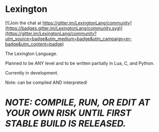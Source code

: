 # Lexington

[![Join the chat at https://gitter.im/LexingtonLang/community](https://badges.gitter.im/LexingtonLang/community.svg)](https://gitter.im/LexingtonLang/community?utm_source=badge&utm_medium=badge&utm_campaign=pr-badge&utm_content=badge)

The Lexington Language.

Planned to be ANY level and to be written partially in Lua, C, and Python.

Currently in development. 

Note: can be compiled AND interpreted!

# *NOTE: COMPILE, RUN, OR EDIT AT YOUR OWN RISK UNTIL FIRST STABLE BUILD IS RELEASED.*
